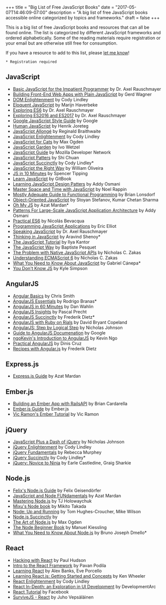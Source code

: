 +++
title = "Big List of Free JavaScript Books"
date = "2017-05-07T14:46:09-07:00"
description = "A big list of free JavaScript books accessible online categorized by topics and frameworks."
draft = false
+++

This is a big list of free JavaScript books and resources that can all be found online. The list is categorized by different JavaScript frameworks and ordered alphabetically. Some of the reading materials require registration or your email but are otherwise still free for consumption.

If you have a resource to add to this list, please [let me know](/#contact)!

`* Registration required`

## JavaScript
- [Basic JavaScript for the Impatient Programmer](http://2ality.com/2013/06/basic-javascript.html) by Dr. Axel Rauschmayer
- [Building Front-End Web Apps with Plain JavaScript](http://web-engineering.info/JsFrontendApp-Book) by Gerd Wagner
- [DOM Enlightenment](http://domenlightenment.com/) by Cody Lindley
- [Eloquent JavaScript](http://eloquentjavascript.net/) by Marijn Haverbeke
- [Exploring ES6](http://exploringjs.com/es6/) by Dr. Axel Rauschmayer
- [Exploring ES2016 and ES2017](http://exploringjs.com/es2016-es2017/) by Dr. Axel Rauschmayer
- [Google JavaScript Style Guide](https://google.github.io/styleguide/jsguide.html) by Google
- [Human JavaScript](http://read.humanjavascript.com/) by Henrik Joreteg
- [JavaScript Allongé](https://leanpub.com/javascriptallongesix/read) by Reginald Braithwaite
- [JavaScript Enlightenment](http://www.javascriptenlightenment.com/JavaScript_Enlightenment.pdf) by Cody Lindley
- [JavaScript for Cats](http://jsforcats.com/) by Max Ogden
- [JavaScript Garden](http://bonsaiden.github.io/JavaScript-Garden/) by Ivo Wetzel
- [JavaScript Guide](https://developer.mozilla.org/en-US/docs/Web/JavaScript/Guide/Introduction) by Mozilla Developer Network
- [JavaScript Patters](http://shichuan.github.io/javascript-patterns/) by Shi Chuan
- [JavaScript Succinctly](https://www.syncfusion.com/resources/techportal/ebooks/javascript) by Cody Lindley*
- [JavaScript the Right Way](http://jstherightway.org/) by William Oliveira
- [JS in 10 Minutes](https://github.com/spencertipping/js-in-ten-minutes/blob/master/js-in-ten-minutes.pdf) by Spencer Tipping
- [Learn JavaScript](https://gitbookio.gitbooks.io/javascript/content/) by GitBook
- [Learning JavaScript Design Patters](https://addyosmani.com/resources/essentialjsdesignpatterns/book/) by Addy Osmani
- [Master Space and Time with JavaScript](http://www.noelrappin.com/mstwjs) by Noel Rappin
- [Mostly Adequate Guide to Functional Programming](https://drboolean.gitbooks.io/mostly-adequate-guide/content/) by Brian Lonsdorf
- [Object-Oriented JavaScript](https://www.packtpub.com/packt/free-ebook/object-oriented-javascript-pdf-ebook) by Stoyan Stefanov, Kumar Chetan Sharma
- [Oh My JS](https://gumroad.com/l/ohmyjs) by Azat Mardan*
- [Patterns For Large-Scale JavaScript Application Architecture](https://addyosmani.com/largescalejavascript/) by Addy Osmani
- [Practical ES6](https://ponyfoo.com/books/practical-es6) by Nicolás Bevacqua
- [Programming JavaScript Applications](http://chimera.labs.oreilly.com/books/1234000000262/index.html) by Eric Elliot
- [Speaking JavaScript](http://speakingjs.com/es5/) by Dr. Axel Rauschmayer
- [Thinking in JavaScript](https://www.packtpub.com/packt/free-ebook/thinking-in-javascript) by Aravind Shenoy*
- [The JavaScript Tutorial](http://javascript.info/) by Ilya Kantor
- [The JavaScript Way](https://github.com/bpesquet/thejsway) by Baptiste Pesquet
- [The Problem with Native JavaScript APIs](http://chimera.labs.oreilly.com/books/1234000001655) by Nicholas C. Zakas
- [Understanding ECMAScript 6](https://leanpub.com/understandinges6/read/) by Nicholas C. Zakas
- [What You Need to Know About JavaScript](https://www.packtpub.com/packt/free-ebook/what-you-need-know-about-javascript) by Gabriel Cánepa*
- [You Don't Know JS](https://github.com/getify/You-Dont-Know-JS) by Kyle Simpson

## AngularJS
- [Angular Basics](http://www.angularjsbook.com/) by Chris Smith
- [AngularJS Essentials](https://www.packtpub.com/packt/free-ebook/angularjs-essentials) by Rodrigo Branas*
- [AngularJS in 60 Minutes](http://sd.blackball.lv/library/AngularJS_in_60_minutes_Dan_Wahlin_May_2013.pdf) by Dan Wahlin
- [AngularJS Insights](http://pascalprecht.github.io/slides/angularjs-insights/#/) by Pascal Precht
- [AngularJS Succinctly](https://www.syncfusion.com/resources/techportal/ebooks/angularjs) by Frederik Dietz*
- [AngularJS with Ruby on Rials](http://angular-rails.com/) by David Bryant Copeland
- [AngularJS: Step by Logical Step](http://nicholasjohnson.com/blog/angularjs-step-by-logical-step/) by Nicholas Johnson
- [Guide to AngularJS Documenation](https://docs.angularjs.org/guide/) by Google
- [ngoKevin's Introduction to AngularJS](http://ngokevin.com/blog/angular-1/) by Kevin Ngo
- [Practical AngularJS](https://leanpub.com/Practical_AngularJS/read) by Dinis Cruz
- [Recipes with Angular.js](https://leanpub.com/recipes-with-angular-js/read) by Frederik Dietz

## Express.js
- [Express.js Guide](https://web.archive.org/web/20140621124403/https://leanpub.com/express/read) by Azat Mardan

## Ember.js
- [Building an Ember App with RailsAPI](https://dockyard.com/blog/ember/2013/01/07/building-an-ember-app-with-rails-api-part-1) by Brian Cardarella
- [Ember.js Guide](https://guides.emberjs.com/v2.13.0/getting-started/) by Ember.js
- [Vic Ramon's Ember Tutorial](http://ember.vicramon.com/) by Vic Ramon

## jQuery
- [JavaScript Plus a Dash of jQuery](http://nicholasjohnson.com/javascript-book/) by Nicholas Johnson
- [jQuery Enlightenment](http://jqueryenlightenment.com/jquery_enlightenment.pdf) by Cody Lindley
- [jQuery Fundamentals](http://jqfundamentals.com/) by Rebecca Murphey
- [jQuery Succinctly](https://www.syncfusion.com/resources/techportal/ebooks/jquery) by Cody Lindley*
- [jQuery: Novice to Ninja](http://mediatheque.cite-musique.fr/MediaComposite/Debug/Dossier-Orchestre/ressources/jQuery.Novice.to.Ninja.2nd.Edition.pdf) by Earle Castledine, Graig Sharkie

## Node.js
- [Felix's Node.js Guide](http://nodeguide.com/) by Felix Geisendörfer
- [JavaScript and Node FUNdamentals](https://web.archive.org/web/20150327025334/https://leanpub.com/jsfun/read) by Azat Mardan
- [Mastering Node.js](http://visionmedia.github.io/masteringnode/book.html) by TJ Holowaychuk
- [Mixu's Node book](http://book.mixu.net/node/single.html) by Mikito Takada
- [Node: Up and Running](http://chimera.labs.oreilly.com/books/1234000001808/index.html) by Tom Hughes-Croucher, Mike Wilson
- [Node.js Succinctly](https://www.syncfusion.com/resources/techportal/ebooks/nodejs) by
- [The Art of Node.js](https://github.com/maxogden/art-of-node#the-art-of-node) by Max Ogden
- [The Node Beginner Book](http://nodebeginner.org/) by Manuel Kiessling
- [What You Need to Know About Node.js](https://www.packtpub.com/packt/free-ebook/what-you-need-to-know-about-nodejs) by Bruno Joseph Dmello*

## React
- [Hacking with React](http://www.hackingwithreact.com/) by Paul Hudson
- [Intro to the React Framework](https://code.tutsplus.com/tutorials/intro-to-the-react-framework--net-35660) by Pavan Podila
- [Learning React](https://library.oreilly.com/book/0636920049579/learning-react/toc) by Alex Banks, Eve Porcello
- [Learning React.js: Getting Started and Concepts](https://scotch.io/tutorials/learning-react-getting-started-and-concepts) by Ken Wheeler
- [React Enlightenment](https://www.reactenlightenment.com/) by Cody Lindley
- [React In-Depth: an Exploration in UI Development](https://developmentarc.gitbooks.io/react-indepth/content/) by DevelopmentArc
- [React Tutorial](https://facebook.github.io/react/tutorial/tutorial.html) by Facebook
- [SurviveJS - React](https://survivejs.com/react/introduction/) by Juho Vepsäläinen
